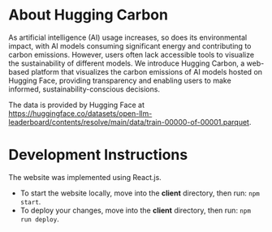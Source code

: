 # About Hugging Carbon

As artificial intelligence (AI) usage increases, so does its environmental impact, with AI models consuming significant energy and
contributing to carbon emissions. However, users often lack accessible tools to visualize the sustainability of different models.
We introduce Hugging Carbon, a web-based platform that
visualizes the carbon emissions of AI models hosted on Hugging
Face, providing transparency and enabling users to make informed,
sustainability-conscious decisions.

The data is provided by Hugging Face at https://huggingface.co/datasets/open-llm-leaderboard/contents/resolve/main/data/train-00000-of-00001.parquet.

# Development Instructions

The website was implemented using React.js.

- To start the website locally, move into the **client** directory, then run: `npm start`.
- To deploy your changes, move into the **client** directory, then run: `npm run deploy`.
